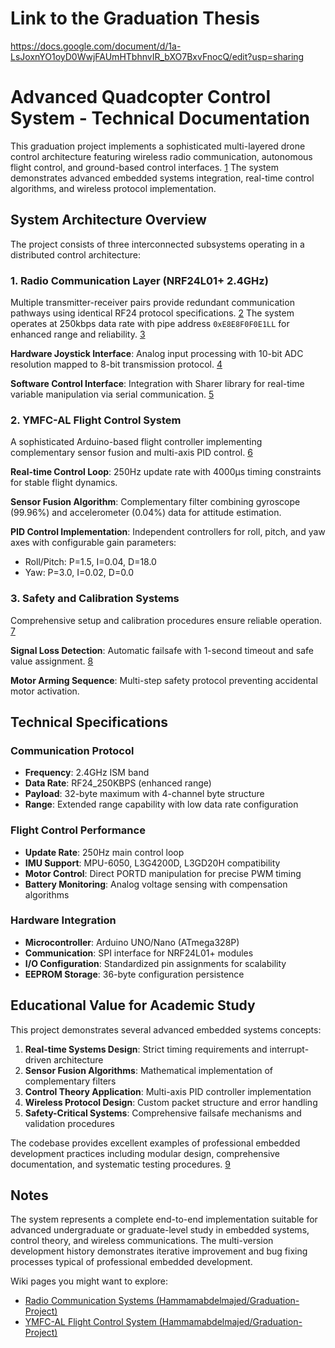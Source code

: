 # Link to the Graduation Thesis 

https://docs.google.com/document/d/1a-LsJoxnYO1oyD0WwjFAUmHTbhnvIR_bXO7BxvFnocQ/edit?usp=sharing

# Advanced Quadcopter Control System - Technical Documentation

This graduation project implements a sophisticated multi-layered drone control architecture featuring wireless radio communication, autonomous flight control, and ground-based control interfaces. [1](#0-0)  The system demonstrates advanced embedded systems integration, real-time control algorithms, and wireless protocol implementation.

## System Architecture Overview

The project consists of three interconnected subsystems operating in a distributed control architecture:

### 1. Radio Communication Layer (NRF24L01+ 2.4GHz)
Multiple transmitter-receiver pairs provide redundant communication pathways using identical RF24 protocol specifications. [2](#0-1)  The system operates at 250kbps data rate with pipe address `0xE8E8F0F0E1LL` for enhanced range and reliability. [3](#0-2) 

**Hardware Joystick Interface**: Analog input processing with 10-bit ADC resolution mapped to 8-bit transmission protocol. [4](#0-3) 

**Software Control Interface**: Integration with Sharer library for real-time variable manipulation via serial communication. [5](#0-4) 

### 2. YMFC-AL Flight Control System
A sophisticated Arduino-based flight controller implementing complementary sensor fusion and multi-axis PID control. [6](#0-5) 

**Real-time Control Loop**: 250Hz update rate with 4000μs timing constraints for stable flight dynamics. 

**Sensor Fusion Algorithm**: Complementary filter combining gyroscope (99.96%) and accelerometer (0.04%) data for attitude estimation. 

**PID Control Implementation**: Independent controllers for roll, pitch, and yaw axes with configurable gain parameters:
- Roll/Pitch: P=1.5, I=0.04, D=18.0
- Yaw: P=3.0, I=0.02, D=0.0 

### 3. Safety and Calibration Systems
Comprehensive setup and calibration procedures ensure reliable operation. [7](#0-6) 

**Signal Loss Detection**: Automatic failsafe with 1-second timeout and safe value assignment. [8](#0-7) 

**Motor Arming Sequence**: Multi-step safety protocol preventing accidental motor activation. 

## Technical Specifications

### Communication Protocol
- **Frequency**: 2.4GHz ISM band
- **Data Rate**: RF24_250KBPS (enhanced range)
- **Payload**: 32-byte maximum with 4-channel byte structure
- **Range**: Extended range capability with low data rate configuration

### Flight Control Performance
- **Update Rate**: 250Hz main control loop
- **IMU Support**: MPU-6050, L3G4200D, L3GD20H compatibility
- **Motor Control**: Direct PORTD manipulation for precise PWM timing
- **Battery Monitoring**: Analog voltage sensing with compensation algorithms

### Hardware Integration
- **Microcontroller**: Arduino UNO/Nano (ATmega328P)
- **Communication**: SPI interface for NRF24L01+ modules
- **I/O Configuration**: Standardized pin assignments for scalability
- **EEPROM Storage**: 36-byte configuration persistence

## Educational Value for Academic Study

This project demonstrates several advanced embedded systems concepts:

1. **Real-time Systems Design**: Strict timing requirements and interrupt-driven architecture
2. **Sensor Fusion Algorithms**: Mathematical implementation of complementary filters
3. **Control Theory Application**: Multi-axis PID controller implementation
4. **Wireless Protocol Design**: Custom packet structure and error handling
5. **Safety-Critical Systems**: Comprehensive failsafe mechanisms and validation procedures

The codebase provides excellent examples of professional embedded development practices including modular design, comprehensive documentation, and systematic testing procedures. [9](#0-8) 

## Notes

The system represents a complete end-to-end implementation suitable for advanced undergraduate or graduate-level study in embedded systems, control theory, and wireless communications. The multi-version development history demonstrates iterative improvement and bug fixing processes typical of professional embedded development. 

Wiki pages you might want to explore:
- [Radio Communication Systems (Hammamabdelmajed/Graduation-Project)](/wiki/Hammamabdelmajed/Graduation-Project#2)
- [YMFC-AL Flight Control System (Hammamabdelmajed/Graduation-Project)](/wiki/Hammamabdelmajed/Graduation-Project#3)
